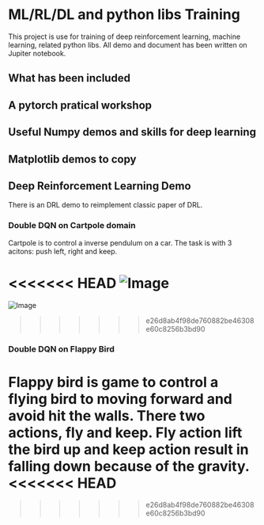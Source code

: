 # ML/RL/DL and python libs Training

This project is use for training of deep reinforcement learning, machine learning, related python libs. All demo and document has been written on Jupiter notebook.

## What has been included

## A pytorch pratical workshop

## Useful Numpy demos and skills for deep learning

## Matplotlib demos to copy

## Deep Reinforcement Learning Demo
There is an DRL demo to reimplement classic paper of DRL.
### Double DQN on Cartpole domain
Cartpole is to control a inverse pendulum on a car.  The task is with 3 acitons: push left, right and keep.


<<<<<<< HEAD
![Image](./img/cartpole.git "carpole")
=======
![Image](cartpole.git "carpole")
>>>>>>> e26d8ab4f98de760882be46308e60c8256b3bd90


### Double DQN on Flappy Bird
Flappy bird is game to control a flying bird to moving forward and avoid hit the walls. There two actions, fly and keep.
Fly action lift the bird up and keep action result in falling down because of the gravity.
<<<<<<< HEAD
=======

>>>>>>> e26d8ab4f98de760882be46308e60c8256b3bd90
